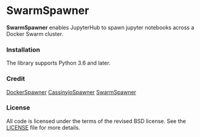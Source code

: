 # SwarmSpawner

**SwarmSpawner** enables JupyterHub to spawn jupyter notebooks across a Docker Swarm cluster.

### Installation

The library supports Python 3.6 and later.

### Credit
[DockerSpawner](https://github.com/jupyterhub/dockerspawner)
[CassinyioSpawner](https://github.com/cassinyio/SwarmSpawner)
[SwarmSpawner](https://github.com/rasmunk/SwarmSpawner)

### License
All code is licensed under the terms of the revised BSD license. See the [LICENSE](https://github.com/peterbednar/dockerspawner/blob/master/LICENSE)
file for more details.
